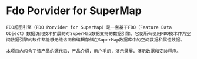 # Fdo Porvider for SuperMap

    FDO超图引擎（FDO Porvider for SuperMap）是一套基于FDO（Feature Data Object）数据访问技术扩展的对SuperMap数据支持的数据引擎。它使所有使用FDO技术作为空间数据引擎的软件都能够无缝访问和编辑存储在SuperMap数据库中的空间数据和属性数据。
    
    本项目内包含了该产品的源代码，产品介绍，用户手册，演示录屏，演示数据和安装程序。
